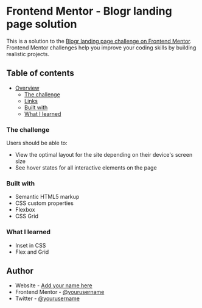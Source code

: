 # Frontend Mentor - Blogr landing page solution

This is a solution to the [Blogr landing page challenge on Frontend Mentor](https://www.frontendmentor.io/challenges/blogr-landing-page-EX2RLAApP). Frontend Mentor challenges help you improve your coding skills by building realistic projects. 

## Table of contents

- [Overview](#overview)
  - [The challenge](#the-challenge)
  - [Links](#links)
  - [Built with](#built-with)
  - [What I learned](#what-i-learned)

### The challenge

Users should be able to:

- View the optimal layout for the site depending on their device's screen size
- See hover states for all interactive elements on the page

### Built with

- Semantic HTML5 markup
- CSS custom properties
- Flexbox
- CSS Grid

### What I learned

- Inset in CSS
- Flex and Grid

## Author

- Website - [Add your name here](https://www.your-site.com)
- Frontend Mentor - [@yourusername](https://www.frontendmentor.io/profile/newking1Sarkcess)
- Twitter - [@yourusername](https://www.twitter.com/yourusername)


